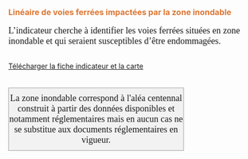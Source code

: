  <font size="3" color=" #dc7633"><b>
 Linéaire de voies ferrées impactées par la zone inondable
    </b></font>
<br><br>
<font size="4.5px" face="calibri">
L’indicateur cherche à identifier les voies ferrées situées en zone inondable et qui seraient susceptibles d’être endommagées.
 </font>
<br><br>

<a href=https://fiches.eptb-vienne.fr/ind_210c.pdf target=_blank><i class="fa fa-exclamation-circle"></i> Télécharger la fiche indicateur et la carte</a>
<br><br>

<font size="4.5px" face="calibri">
<p><div style="width: 350px;  padding-top:10px; padding-bottom:10px;border: 1px solid #A0A0A0; text-align: center;background: #F2F2F2;">La zone inondable correspond à l'aléa centennal construit à partir des données disponibles et notamment réglementaires mais en aucun cas ne se substitue aux documents réglementaires en vigueur.</div></p>
</font>